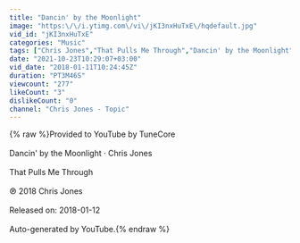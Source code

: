 ```yaml
---
title: "Dancin' by the Moonlight"
image: "https:\/\/i.ytimg.com\/vi\/jKI3nxHuTxE\/hqdefault.jpg"
vid_id: "jKI3nxHuTxE"
categories: "Music"
tags: ["Chris Jones","That Pulls Me Through","Dancin' by the Moonlight"]
date: "2021-10-23T10:29:07+03:00"
vid_date: "2018-01-11T10:24:45Z"
duration: "PT3M46S"
viewcount: "277"
likeCount: "3"
dislikeCount: "0"
channel: "Chris Jones - Topic"
---
```

{% raw %}Provided to YouTube by TuneCore<br /><br />Dancin' by the Moonlight · Chris Jones<br /><br />That Pulls Me Through<br /><br />℗ 2018 Chris Jones<br /><br />Released on: 2018-01-12<br /><br />Auto-generated by YouTube.{% endraw %}
